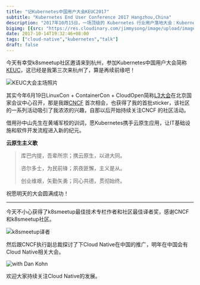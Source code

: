 ```yaml
---
title: "记Kubernetes中国用户大会KEUC2017"
subtitle: "Kubernetes End User Conference 2017 Hangzhou,China"
description: "2017年10月15日，一场顶级的 Kubernetes 行业用户落地大会：Kubernetes End User Conference （KEUC）将在杭州举行。KEUC 大会将聚焦 Kubernetes 中国行业应用与技术落地，秉承开放协作、技术共享的宗旨，致力于为业界带来最新 Kubernetes 与容器技术、行业应用案例展示，以便为中国行业用户在业务部署方面带来更为精准的指引。"
bigimg: [{src: "https://res.cloudinary.com/jimmysong/image/upload/images/keuc-kubernetes-users-china-hangzhou-2017.jpg", desc: "KEUC2017 Hangzhou,China"}]
date: 2017-10-14T19:32:46+08:00
tags: ["cloud-native","kubernetes","talk"]
draft: false
---
```


今天有幸受k8smeetup社区邀请来到杭州，参加Kubernetes中国用户大会简称[KEUC](http://keuc.k8smeetup.com/)，这已经是我第三次来杭州了，算是再续前缘吧！

![KEUC大会主场照片](https://res.cloudinary.com/jimmysong/image/upload/images/KEUC-01.jpg)

其实今年6月19日LinuxCon + ContainerCon + CloudOpen简称[L3大会](https://www.bagevent.com/event/561769)在北京国家会议中心召开，那是我跟[CNCF](https://cncf.io) 首次相会，也获得了我的首批sticker，该社区的一系列活动吸引了我浓浓的兴趣，自那以后开始持续关注CNCF 的社区活动。

借用孙中山先生在黄埔军校的训词，愿Kubernetes携手云原生应用，让IT基础设施和软件开发流程进入新的纪元。

**云原生主义歌**

> 库巴内提，吾辈所宗；携云原生，以进大同。
>
> 咨尔多士，为民前锋；夙夜匪懈，主义是从。
>
> 创业维艰，矢勤矢勇；同心共德，贯彻始终。

祝愿明天的大会圆满成功！

---

今天不小心获得了k8smeetup最佳技术专栏作者和社区最佳译者奖，感谢CNCF和k8smeetup社区。

![k8smeetup译者](https://res.cloudinary.com/jimmysong/image/upload/images/kubc-translator.jpg)

然后跟CNCF执行副总裁探讨了下Cloud Native在中国的推广，明年在中国会有Cloud Native相关大会。

![with Dan Kohn](https://res.cloudinary.com/jimmysong/image/upload/images/keuc-with-dan-kohn.JPG)

欢迎大家持续关注Cloud Native的发展。